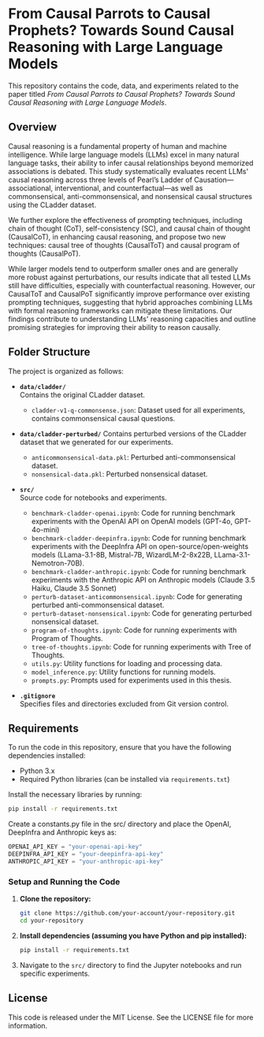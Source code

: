 
# From Causal Parrots to Causal Prophets? Towards Sound Causal Reasoning with Large Language Models

This repository contains the code, data, and experiments related to the paper titled *From Causal Parrots to Causal Prophets? Towards Sound Causal Reasoning with Large Language Models*.

## Overview

Causal reasoning is a fundamental property of human and machine intelligence. While large language models (LLMs) excel in many natural language tasks, their ability to infer causal relationships beyond memorized associations is debated. This study systematically evaluates recent LLMs' causal reasoning across three levels of Pearl’s Ladder of Causation—associational, interventional, and counterfactual—as well as commonsensical, anti-commonsensical, and nonsensical causal structures using the CLadder dataset.

We further explore the effectiveness of prompting techniques, including chain of thought (CoT), self-consistency (SC), and causal chain of thought (CausalCoT), in enhancing causal reasoning, and propose two new techniques: causal tree of thoughts (CausalToT) and causal program of thoughts (CausalPoT).

While larger models tend to outperform smaller ones and are generally more robust against perturbations, our results indicate that all tested LLMs still have difficulties, especially with counterfactual reasoning. However, our CausalToT and CausalPoT significantly improve performance over existing prompting techniques, suggesting that hybrid approaches combining LLMs with formal reasoning frameworks can mitigate these limitations. Our findings contribute to understanding LLMs' reasoning capacities and outline promising strategies for improving their ability to reason causally.

## Folder Structure

The project is organized as follows:

- **`data/cladder/`**  
    Contains the original CLadder dataset.
  - `cladder-v1-q-commonsense.json`: Dataset used for all experiments, contains commonsensical causal questions.  
- **`data/cladder-perturbed/`**
    Contains perturbed versions of the CLadder dataset that we generated for our experiments.
  - `anticommonsensical-data.pkl`: Perturbed anti-commonsensical dataset.  
  - `nonsensical-data.pkl`: Perturbed nonsensical dataset.  

- **`src/`**  
  Source code for notebooks and experiments.  
  - `benchmark-cladder-openai.ipynb`: Code for running benchmark experiments with the OpenAI API on OpenAI models (GPT-4o, GPT-4o-mini)
  - `benchmark-cladder-deepinfra.ipynb`: Code for running benchmark experiments with the DeepInfra API on open-source/open-weights models (LLama-3.1-8B, Mistral-7B, WizardLM-2-8x22B, LLama-3.1-Nemotron-70B).
  - `benchmark-cladder-anthropic.ipynb`: Code for running benchmark experiments with the Anthropic API on Anthropic models (Claude 3.5 Haiku, Claude 3.5 Sonnet)
  - `perturb-dataset-anticommonsensical.ipynb`: Code for generating perturbed anti-commonsensical dataset.
  - `perturb-dataset-nonsensical.ipynb`: Code for generating perturbed nonsensical dataset.
  - `program-of-thoughts.ipynb`: Code for running experiments with Program of Thoughts.
  - `tree-of-thoughts.ipynb`: Code for running experiments with Tree of Thoughts.
  - `utils.py`: Utility functions for loading and processing data. 
  - `model_inference.py`: Utility functions for running models.
  - `prompts.py`: Prompts used for experiments used in this thesis.

- **`.gitignore`**  
  Specifies files and directories excluded from Git version control.

## Requirements

To run the code in this repository, ensure that you have the following dependencies installed:

- Python 3.x
- Required Python libraries (can be installed via `requirements.txt`)

Install the necessary libraries by running:
```bash
pip install -r requirements.txt
```
Create a constants.py file in the src/ directory and place the OpenAI, DeepInfra and Anthropic keys as:

```python
OPENAI_API_KEY = "your-openai-api-key"
DEEPINFRA_API_KEY = "your-deepinfra-api-key"
ANTHROPIC_API_KEY = "your-anthropic-api-key"
```


### Setup and Running the Code

1. **Clone the repository:**
    ```bash
    git clone https://github.com/your-account/your-repository.git
    cd your-repository
    ```

2. **Install dependencies (assuming you have Python and pip installed):**
    ```bash
    pip install -r requirements.txt
    ```

3. Navigate to the `src/` directory to find the Jupyter notebooks and run specific experiments.


## License

This code is released under the MIT License. See the LICENSE file for more information.
